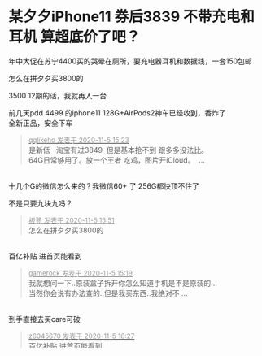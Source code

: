# 某夕夕iPhone11 券后3839 不带充电和耳机 算超底价了吧？


年中大促在苏宁4400买的哭晕在厕所，要充电器耳机和数据线，一套150包邮

怎么在拼夕夕买3800的

3500 12期的话，我就再入一台

前几天pdd 4499 的iphone11 128G+AirPods2神车已经收到，香炸了<img src="static/image/smiley/default/hug.gif" smilieid="13" border="0" alt="" /><img src="static/image/smiley/default/hug.gif" smilieid="13" border="0" alt="" /><img src="static/image/smiley/default/hug.gif" smilieid="13" border="0" alt="" /><br />
全新正品，安全下车

<div class="quote"><blockquote><font size="2"><a href="https://www.hostloc.com/forum.php?mod=redirect&amp;goto=findpost&amp;pid=9406863&amp;ptid=762812" target="_blank"><font color="#999999">qqlikeho 发表于 2020-11-5 15:23</font></a></font><br />
是新低&nbsp; &nbsp;淘宝有过3849&nbsp;&nbsp;但是基本抢不到 跟多多没法比。<br />
64G日常够用了。放一个王者 吃鸡，图片开iCloud。&nbsp;&nbsp;...</blockquote></div><br />
十几个G的微信怎么来的？我微信60+ 了 256G都快顶不住了

不是只要九块九吗？

<div class="quote"><blockquote><font size="2"><a href="https://www.hostloc.com/forum.php?mod=redirect&amp;goto=findpost&amp;pid=9407038&amp;ptid=762812" target="_blank"><font color="#999999">板凳 发表于 2020-11-5 15:51</font></a></font><br />
怎么在拼夕夕买3800的</blockquote></div><br />
百亿补贴 进首页能看到

<div class="quote"><blockquote><font size="2"><a href="https://www.hostloc.com/forum.php?mod=redirect&amp;goto=findpost&amp;pid=9406845&amp;ptid=762812" target="_blank"><font color="#999999">gamerock 发表于 2020-11-5 15:19</font></a></font><br />
我就想问一下..原装盒子拆开你怎么知道手机是不是原装的...<br />
当然你会说有办法查的..但是我买东西..我绝对不 ...</blockquote></div><br />
到手直接去买care可破

<div class="quote"><blockquote><font size="2"><a href="https://www.hostloc.com/forum.php?mod=redirect&amp;goto=findpost&amp;pid=9407259&amp;ptid=762812" target="_blank"><font color="#999999">z6045670 发表于 2020-11-5 16:27</font></a></font><br />
百亿补贴 进首页能看到</blockquote></div><br />
想秒白色128G没货
